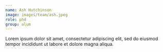 ```yaml
---
name: Ash Hutchinson
image: images/team/ash.jpeg
role: phd
group: alum
---
```


Lorem ipsum dolor sit amet, consectetur adipiscing elit, sed do eiusmod tempor incididunt ut labore et dolore magna aliqua.

